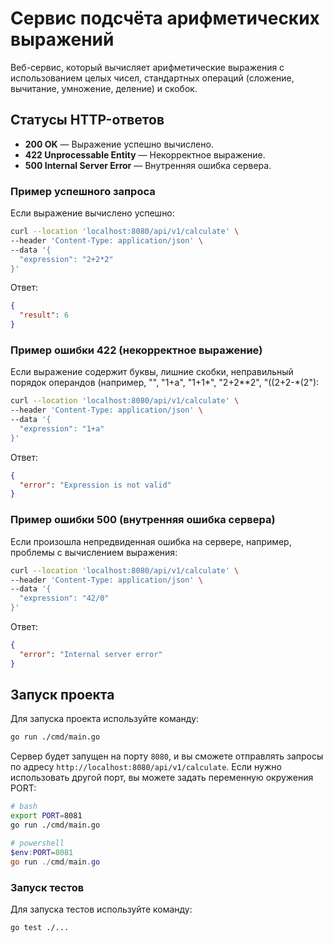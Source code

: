 # Сервис подсчёта арифметических выражений

Веб-сервис, который вычисляет арифметические выражения с использованием целых чисел, стандартных операций (сложение, вычитание, умножение, деление) и скобок.

## Статусы HTTP-ответов

- **200 OK** — Выражение успешно вычислено.
- **422 Unprocessable Entity** — Некорректное выражение.
- **500 Internal Server Error** — Внутренняя ошибка сервера.

### Пример успешного запроса

Если выражение вычислено успешно:

```bash
curl --location 'localhost:8080/api/v1/calculate' \
--header 'Content-Type: application/json' \
--data '{
  "expression": "2+2*2"
}'
```

Ответ:

```json
{
  "result": 6
}
```

### Пример ошибки 422 (некорректное выражение)

Если выражение содержит буквы, лишние скобки, неправильный порядок операндов (например, "", "1+a", "1+1*", "2+2**2", "((2+2-*(2"):

```bash
curl --location 'localhost:8080/api/v1/calculate' \
--header 'Content-Type: application/json' \
--data '{
  "expression": "1+a"
}'
```

Ответ:

```json
{
  "error": "Expression is not valid"
}
```

### Пример ошибки 500 (внутренняя ошибка сервера)

Если произошла непредвиденная ошибка на сервере, например, проблемы с вычислением выражения:

```bash
curl --location 'localhost:8080/api/v1/calculate' \
--header 'Content-Type: application/json' \
--data '{
  "expression": "42/0"
}'
```

Ответ:

```json
{
  "error": "Internal server error"
}
```

## Запуск проекта

Для запуска проекта используйте команду:
```bash
go run ./cmd/main.go
```

Сервер будет запущен на порту `8080`, и вы сможете отправлять запросы по адресу `http://localhost:8080/api/v1/calculate`. Если нужно использовать другой порт, вы можете задать переменную окружения PORT:
```bash
# bash
export PORT=8081
go run ./cmd/main.go
```

```powershell
# powershell
$env:PORT=8081
go run ./cmd/main.go
```

### Запуск тестов
Для запуска тестов используйте команду:
```bash
go test ./...
```